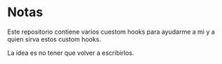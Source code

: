 # Notas

Este repositorio contiene varios cuestom hooks para ayudarme a mi y a quien sirva estos custom hooks.

La idea es no tener que volver a escribirlos.